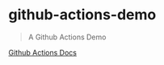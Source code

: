 # github-actions-demo

> A Github Actions Demo

[Github Actions Docs](https://docs.github.com/en/actions/reference/workflow-syntax-for-github-actions)